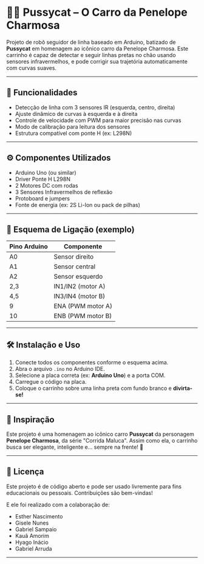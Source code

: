 # 🚗😻 Pussycat – O Carro da Penelope Charmosa

Projeto de robô seguidor de linha baseado em Arduino, batizado de **Pussycat** em homenagem ao icônico carro da Penelope Charmosa. Este carrinho é capaz de detectar e seguir linhas pretas no chão usando sensores infravermelhos, e pode corrigir sua trajetória automaticamente com curvas suaves.

---

## 🧠 Funcionalidades

- Detecção de linha com 3 sensores IR (esquerda, centro, direita)
- Ajuste dinâmico de curvas à esquerda e à direita
- Controle de velocidade com PWM para maior precisão nas curvas
- Modo de calibração para leitura dos sensores
- Estrutura compatível com ponte H (ex: L298N)

---

## ⚙️ Componentes Utilizados

- Arduino Uno (ou similar)
- Driver Ponte H L298N
- 2 Motores DC com rodas
- 3 Sensores Infravermelhos de reflexão
- Protoboard e jumpers
- Fonte de energia (ex: 2S Li-Ion ou pack de pilhas)

---

## 🔌 Esquema de Ligação (exemplo)

| Pino Arduino | Componente         |
|--------------|--------------------|
| A0           | Sensor direito     |
| A1           | Sensor central     |
| A2           | Sensor esquerdo    |
| 2,3          | IN1/IN2 (motor A)  |
| 4,5          | IN3/IN4 (motor B)  |
| 9            | ENA (PWM motor A)  |
| 10           | ENB (PWM motor B)  |

---

## 🛠️ Instalação e Uso

1. Conecte todos os componentes conforme o esquema acima.
2. Abra o arquivo `.ino` no Arduino IDE.
3. Selecione a placa correta (ex: **Arduino Uno**) e a porta COM.
4. Carregue o código na placa.
5. Coloque o carrinho sobre uma linha preta com fundo branco e **divirta-se!**

---

## 🐾 Inspiração

Este projeto é uma homenagem ao icônico carro **Pussycat** da personagem **Penelope Charmosa**, da série "Corrida Maluca". Assim como ela, o carrinho busca ser elegante, inteligente e... sempre na frente! 💅

---


## 📄 Licença

Este projeto é de código aberto e pode ser usado livremente para fins educacionais ou pessoais. Contribuições são bem-vindas!

E ele foi realizado com a colaboração de:
- Esther Nascimento
- Gisele Nunes
- Gabriel Sampaio
- Kauã Amorim
- Hyago Inácio
- Gabriel Arruda

---
